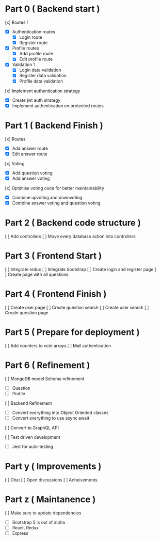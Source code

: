 # Part 0 ( Backend start )

[x] Routes 1
 - [x] Authentication routes
   - [x] Login route
   - [x] Register route
 - [x] Profile routes
   - [x] Add profile route
   - [x] Edit profile route
 - [x] Validation 1
   - [x] Login data validation
   - [x] Register data validation
   - [x] Profile data validation

[x] Implement authentication strategy
 - [x] Create jwt auth strategy
 - [x] Implement authentication on protected routes

# Part 1 ( Backend Finish )

[x] Routes
 - [x] Add answer route
 - [x] Edit answer route

[x] Voting
 - [x] Add question voting
 - [x] Add answer voting

[x] Optimise voting code for better maintainability
 - [x] Combine upvoting and downvoting
 - [x] Combine answer voting and question voting

# Part 2 ( Backend code structure )

[ ] Add controllers
[ ] Move every database action into controllers

# Part 3 ( Frontend Start )
[ ] Integrate redux
[ ] Integrate bootstrap
[ ] Create login and register page
[ ] Create page with all questions

# Part 4 ( Frontend Finish )

[ ] Create user page
[ ] Create question search
[ ] Create user search
[ ] Create question page

# Part 5 ( Prepare for deployment )
[ ] Add counters to vote arrays
[ ] Mail authentication

# Part 6 ( Refinement )
[ ] MongoDB model Schema refinement
 - [ ] Question
 - [ ] Profile

[ ] Backend Refinement
 - [ ] Convert everything into Object Oriented classes
 - [ ] Convert everything to use async await

[ ] Convert to GraphQL API

[ ] Test driven development
 - [ ] Jest for auto-testing

# Part y ( Improvements )
[ ] Chat
[ ] Open discussions
[ ] Acheivements

# Part z ( Maintanence )
[ ] Make sure to update dependencies
 - [ ] Bootstrap 5 is out of alpha
 - [ ] React, Redux
 - [ ] Express
